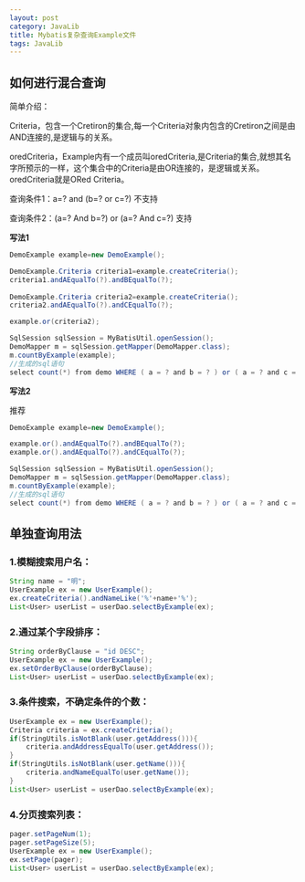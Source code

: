 ```yaml
---
layout: post
category: JavaLib
title: Mybatis复杂查询Example文件
tags: JavaLib
---
```


## 如何进行混合查询
简单介绍：

Criteria，包含一个Cretiron的集合,每一个Criteria对象内包含的Cretiron之间是由AND连接的,是逻辑与的关系。

oredCriteria，Example内有一个成员叫oredCriteria,是Criteria的集合,就想其名字所预示的一样，这个集合中的Criteria是由OR连接的，是逻辑或关系。oredCriteria就是ORed Criteria。

查询条件1：a=? and (b=? or c=?) 不支持

查询条件2：(a=? And b=?) or (a=? And c=?) 支持

**写法1**
```java
DemoExample example=new DemoExample();  

DemoExample.Criteria criteria1=example.createCriteria();  
criteria1.andAEqualTo(?).andBEqualTo(?);  
          
DemoExample.Criteria criteria2=example.createCriteria();  
criteria2.andAEqualTo(?).andCEqualTo(?);  

example.or(criteria2);  

SqlSession sqlSession = MyBatisUtil.openSession();
DemoMapper m = sqlSession.getMapper(DemoMapper.class);
m.countByExample(example);  
//生成的sql语句
select count(*) from demo WHERE ( a = ? and b = ? ) or ( a = ? and c = ? )
```

**写法2**

推荐

```java
DemoExample example=new DemoExample();  

example.or().andAEqualTo(?).andBEqualTo(?);
example.or().andAEqualTo(?).andCEqualTo(?); 

SqlSession sqlSession = MyBatisUtil.openSession();
DemoMapper m = sqlSession.getMapper(DemoMapper.class);
m.countByExample(example);  
//生成的sql语句
select count(*) from demo WHERE ( a = ? and b = ? ) or ( a = ? and c = ? )
```

## 单独查询用法

### 1.模糊搜索用户名：
```java
String name = "明";
UserExample ex = new UserExample();
ex.createCriteria().andNameLike('%'+name+'%');
List<User> userList = userDao.selectByExample(ex);
```

### 2.通过某个字段排序：
```java
String orderByClause = "id DESC";
UserExample ex = new UserExample();
ex.setOrderByClause(orderByClause);
List<User> userList = userDao.selectByExample(ex);
```

### 3.条件搜索，不确定条件的个数：
```java
UserExample ex = new UserExample();
Criteria criteria = ex.createCriteria();
if(StringUtils.isNotBlank(user.getAddress())){
	criteria.andAddressEqualTo(user.getAddress());
}
if(StringUtils.isNotBlank(user.getName())){
	criteria.andNameEqualTo(user.getName());
}
List<User> userList = userDao.selectByExample(ex);
```

### 4.分页搜索列表：
```java
pager.setPageNum(1);
pager.setPageSize(5);
UserExample ex = new UserExample();
ex.setPage(pager);
List<User> userList = userDao.selectByExample(ex);
```
